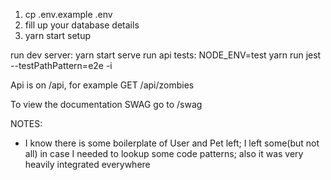 1. cp .env.example .env
2. fill up your database details
3. yarn start setup

run dev server: yarn start serve
run api tests: NODE_ENV=test yarn run jest --testPathPattern=e2e -i

Api is on /api, for example GET /api/zombies

To view the documentation SWAG go to /swag

NOTES:
- I know there is some boilerplate of User and Pet left; I left some(but not all) in case I needed to lookup some code patterns; also it was very heavily integrated everywhere